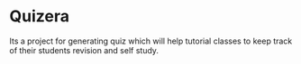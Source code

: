 # Quizera
Its a project for generating quiz which will help tutorial classes to keep track of their students revision and self study.
